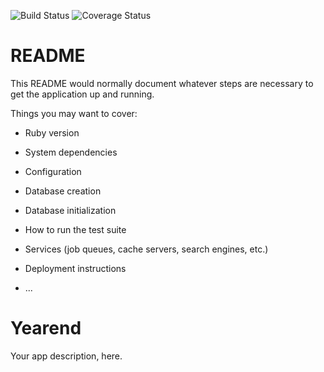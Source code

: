 ![Build Status](https://codeship.com/projects/1a9a4f20-77a0-0134-e1bb-426e7deb1a75/status?branch=master)
![Coverage Status](https://coveralls.io/repos/github/michaelcwalsh/year-end/badge.svg)

# README

This README would normally document whatever steps are necessary to get the
application up and running.

Things you may want to cover:

* Ruby version

* System dependencies

* Configuration

* Database creation

* Database initialization

* How to run the test suite

* Services (job queues, cache servers, search engines, etc.)

* Deployment instructions

* ...
# Yearend
Your app description, here.
